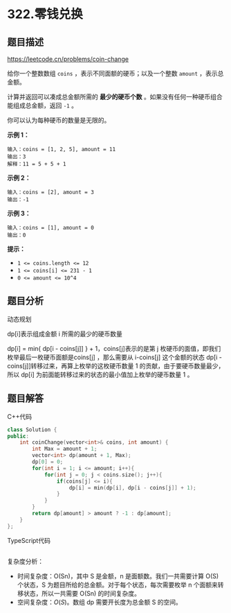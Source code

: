 # 322.零钱兑换

## 题目描述 

https://leetcode.cn/problems/coin-change

给你一个整数数组 `coins` ，表示不同面额的硬币；以及一个整数 `amount` ，表示总金额。

计算并返回可以凑成总金额所需的 **最少的硬币个数** 。如果没有任何一种硬币组合能组成总金额，返回 `-1` 。

你可以认为每种硬币的数量是无限的。

 

**示例 1：**

```
输入：coins = [1, 2, 5], amount = 11
输出：3 
解释：11 = 5 + 5 + 1
```

**示例 2：**

```
输入：coins = [2], amount = 3
输出：-1
```

**示例 3：**

```
输入：coins = [1], amount = 0
输出：0
```

 

**提示：**

- `1 <= coins.length <= 12`
- `1 <= coins[i] <= 231 - 1`
- `0 <= amount <= 10^4`



## 题目分析

动态规划

dp[i]表示组成金额 i 所需的最少的硬币数量

dp[i] = min{ dp[i - coins[j]] } + 1，coins[j]表示的是第 j 枚硬币的面值，即我们枚举最后一枚硬币面额是coins[j] ，那么需要从 i-coins[j]  这个金额的状态 dp[i - coins[j]]转移过来，再算上枚举的这枚硬币数量 1 的贡献，由于要硬币数量最少，所以 dp[i] 为前面能转移过来的状态的最小值加上枚举的硬币数量 1 。



## 题目解答

C++代码

```c++
class Solution {
public:
    int coinChange(vector<int>& coins, int amount) {
        int Max = amount + 1;
        vector<int> dp(amount + 1, Max);
        dp[0] = 0;
        for(int i = 1; i <= amount; i++){
            for(int j = 0; j < coins.size(); j++){
                if(coins[j] <= i){
                    dp[i] = min(dp[i], dp[i - coins[j]] + 1);
                }
            }
        }
        return dp[amount] > amount ? -1 : dp[amount];
    }
};
```

TypeScript代码

```typescript

```

复杂度分析：

* 时间复杂度：O(Sn)，其中 S 是金额，n 是面额数。我们一共需要计算 O(S) 个状态，S 为题目所给的总金额。对于每个状态，每次需要枚举 n 个面额来转移状态，所以一共需要 O(Sn) 的时间复杂度。
* 空间复杂度：*O*(*S*)。数组 dp 需要开长度为总金额 S 的空间。

